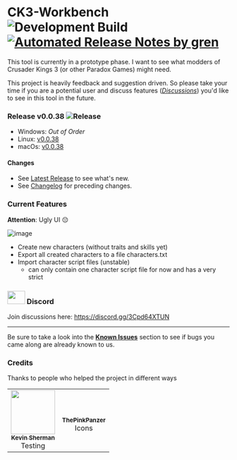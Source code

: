 # CK3-Workbench ![Development Build](https://github.com/xetra11/CK3-Workbench/workflows/Development%20Build/badge.svg) [![Automated Release Notes by gren](https://img.shields.io/badge/%F0%9F%A4%96-release%20notes-00B2EE.svg)](https://github-tools.github.io/github-release-notes/)
This tool is currently in a prototype phase.
I want to see what modders of Crusader Kings 3 (or other Paradox Games) might need.

This project is heavily feedback and suggestion driven. So please take your time if you are
a potential user and discuss features
([*Discussions*](https://github.com/xetra11/CK3-Workbench/discussions))
you'd like to see in this tool in the future.

### Release v0.0.38 ![Release](https://github.com/xetra11/CK3-Workbench/workflows/Release/badge.svg?branch=0.0.38)
* Windows: *Out of Order*
* Linux: [v0.0.38](https://github.com/xetra11/CK3-Workbench/releases/download/0.0.38/ck3-workbench_0.0.38-1_amd64.deb)
* macOs: [v0.0.38](https://github.com/xetra11/CK3-Workbench/releases/download/0.0.38/ck3-workbench-0.0.38.dmg)

#### Changes
* See [Latest Release](https://github.com/xetra11/CK3-Workbench/releases/tag/0.0.38) to see what's new.
* See [Changelog](https://github.com/xetra11/CK3-Workbench/blob/main/CHANGELOG.md) for preceding changes.

### Current Features

**Attention**: Ugly UI :pensive:

![image](https://user-images.githubusercontent.com/8149023/102721730-f7b5a300-42fc-11eb-9755-49f323326086.png)

* Create new characters (without traits and skills yet)
* Export all created characters to a file characters.txt
* Import character script files (unstable)
  * can only contain one character script file for now and has a very strict
  
### <img src="https://discord.com/assets/f8389ca1a741a115313bede9ac02e2c0.svg" alt="" data-canonical-src="https://discord.com/assets/f8389ca1a741a115313bede9ac02e2c0.svg" width="40" height="30" /> Discord 
Join discussions here: https://discord.gg/3Cpd64XTUN

---
Be sure to take a look into the [**Known Issues**](https://github.com/xetra11/CK3-Workbench/discussions/categories/known-issues)
section to see if bugs you came along are already known to us.

### Credits
Thanks to people who helped the project in different ways

<!-- ALL-CONTRIBUTORS-LIST:START - Do not remove or modify this section -->
<!-- prettier-ignore-start -->
<!-- markdownlint-disable -->
<table>
  <tr>
    <td align="center"><a href="https://github.com/kgsherman"><img src="https://avatars3.githubusercontent.com/u/8732558?s=460&u=8b7dd3ce0be7aa1d18a9a9901154520df31cce18&v=4" width="100px;" alt=""/><br /><sub><b>
Kevin Sherman</b></sub></a><br />Testing</td>
    <td align="center"><br /><sub><b>
ThePinkPanzer</b></sub></a><br />Icons</td>
  </tr>
  </tr>
</table>

<!-- markdownlint-enable -->
<!-- prettier-ignore-end -->
<!-- ALL-CONTRIBUTORS-LIST:END -->
